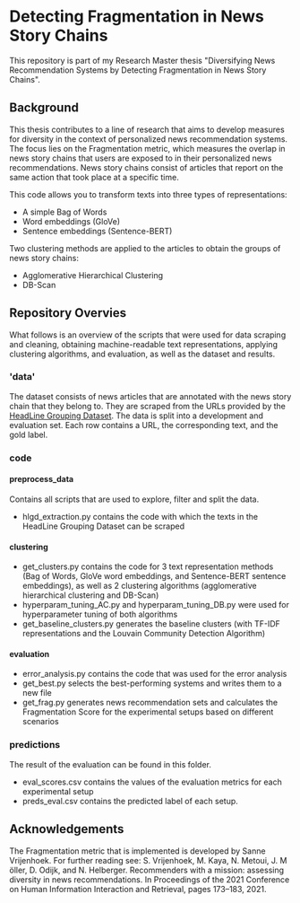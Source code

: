 # Detecting Fragmentation in News Story Chains

This repository is part of my Research Master thesis "Diversifying News Recommendation Systems by Detecting Fragmentation in News Story Chains". 

## Background 
This thesis contributes to a line of research that aims to develop measures for diversity in the context of personalized news recommendation systems. The focus lies on the 
Fragmentation metric, which measures the overlap in news story chains that users are exposed to in their personalized news recommendations. News story chains consist
of articles that report on the same action that took place at a specific time. 

This code allows you to transform texts into three types of representations: 
* A simple Bag of Words
* Word embeddings (GloVe) 
* Sentence embeddings (Sentence-BERT) 

Two clustering methods are applied to the articles to obtain the groups of news story chains: 
* Agglomerative Hierarchical Clustering 
* DB-Scan 

## Repository Overvies
What follows is an overview of the scripts that were used for data scraping and cleaning, obtaining machine-readable text representations, applying clustering algorithms, and evaluation, as well as the dataset and results. 

### 'data' 
The dataset consists of news articles that are annotated with the news story chain that they belong to. They are scraped from the URLs provided by the [HeadLine Grouping Dataset](https://huggingface.co/datasets/hlgd).
The data is split into a development and evaluation set. Each row contains a URL, the corresponding text, and the gold label. 

### code
#### preprocess_data
Contains all scripts that are used to explore, filter and split the data.
- hlgd_extraction.py contains the code with which the texts in the HeadLine Grouping Dataset can be scraped

#### clustering
- get_clusters.py contains the code for 3 text representation methods (Bag of Words, GloVe word embeddings, and Sentence-BERT sentence embeddings), as well as 2 clustering algorithms (agglomerative hierarchical clustering and DB-Scan) 
- hyperparam_tuning_AC.py and hyperparam_tuning_DB.py were used for hyperparameter tuning of both algorithms 
- get_baseline_clusters.py generates the baseline clusters (with TF-IDF representations and the Louvain Community Detection Algorithm) 

#### evaluation
- error_analysis.py contains the code that was used for the error analysis 
- get_best.py selects the best-performing systems and writes them to a new file
- get_frag.py generates news recommendation sets and calculates the Fragmentation Score for the experimental setups based on different scenarios 

### predictions 
The result of the evaluation can be found in this folder. 
- eval_scores.csv contains the values of the evaluation metrics for each experimental setup 
- preds_eval.csv contains the predicted label of each setup. 
 

## Acknowledgements 
The Fragmentation metric that is implemented is developed by Sanne Vrijenhoek. 
For further reading see: 
S. Vrijenhoek, M. Kaya, N. Metoui, J. M ̈oller, D. Odijk, and N. Helberger. Recommenders with a mission: assessing diversity in news recommendations. In Proceedings of the 2021 Conference on Human Information Interaction and Retrieval, pages 173–183, 2021.
